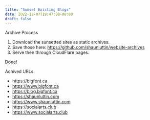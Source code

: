 ```yaml
---
title: "Sunset Existing Blogs"
date: 2022-12-07T19:47:08-08:00
draft: false
---
```


Archive Process

1. Download the sunsetted sites as static archives.
2. Save those here: https://github.com/shaunluttin/website-archives
3. Serve then through CloudFlare pages.

Done!

Achived URLs

* https://bigfont.ca
* https://www.bigfont.ca
* https://blog.bigfont.ca
* https://shaunluttin.com
* https://www.shaunluttin.com
* https://socialarts.club
* https://www.socialarts.club

